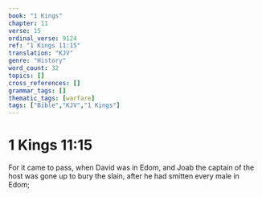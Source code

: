 ```yaml
---
book: "1 Kings"
chapter: 11
verse: 15
ordinal_verse: 9124
ref: "1 Kings 11:15"
translation: "KJV"
genre: "History"
word_count: 32
topics: []
cross_references: []
grammar_tags: []
thematic_tags: [warfare]
tags: ["Bible","KJV","1 Kings"]
---
```


# 1 Kings 11:15

For it came to pass, when David was in Edom, and Joab the captain of the host was gone up to bury the slain, after he had smitten every male in Edom;
